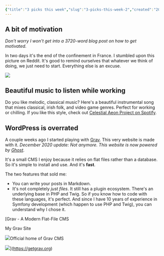 ```yaml
---
{"title":"3 picks this week","slug":"3-picks-this-week-2","created":"2020-05-09T09:00:00.000Z","updated":"2024-09-22T20:16:40.650+02:00","dg-publish":true,"dg-list-home":true,"dg-tags":["noobthink"],"tags":["software"],"permalink":"/projects/articles/2020-05-09-3-picks-this-week-2/","dgPassFrontmatter":true}
---
```



## **A bit of motivation**

_Don't worry I won't get into a 3720-word blog post on how to get motivated._

In two days it's the end of the confinement in France. I stumbled upon this picture on Reddit. It's good to remind ourselves that whatever we think of doing, we just need to start. Everything else is an excuse.

![](https://i.imgur.com/HxVh2uu.png)

## **Beautiful music to listen while working**

Do you like melodic, classical music? Here's a beautiful instrumental song that mixes classical, irish folk, and video game genres. Perfect for working or chilling. If you like this style, check out [Celestial Aeon Project on Spotify](https://open.spotify.com/artist/3erL8NEQbmmOXhO6yyVWxO?si=YQ30aKlISxmke2fS8Zeglw).

## **WordPress is overrated**

A couple weeks ago I started playing with [Grav](https://getgrav.org/). This very website is made with it. _December 2020 update: Not anymore. This website is now powered by [Ghost](http://ghost.org/)_.

It's a small CMS I enjoy because it relies on flat files rather than a database. So it's simple to install and use. And it's **fast**.

The two features that sold me:

- You can write your posts in Markdown.
- It's not completely _just files_. It still has a plugin ecosystem. There's an underlying base in PHP and Twig. So if you know how to code with these languages, it's perfect. And since I have 10 years of experience in Symfony development (which happen to use PHP and Twig), you can understand why I chose it.

[Grav - A Modern Flat-File CMS

My Grav Site

![](https://getgrav.org/user/themes/planetoid/images/favicon.png)Official home of Grav CMS

![](https://webshot.getgrav.org/?url=aHR0cHM6Ly9nZXRncmF2Lm9yZw==)](https://getgrav.org)
